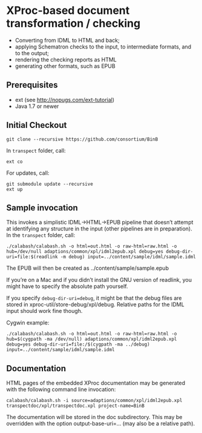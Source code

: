 # XProc-based document transformation / checking

 * Converting from IDML to HTML and back;
 * applying Schematron checks to the input, to intermediate formats, and to the output;
 * rendering the checking reports as HTML
 * generating other formats, such as EPUB

## Prerequisites

 * ext (see http://nopugs.com/ext-tutorial)
 * Java 1.7 or newer

## Initial Checkout

    git clone --recursive https://github.com/consortium/BinB

In ```transpect``` folder, call:

    ext co

For updates, call:

    git submodule update --recursive
    ext up

## Sample invocation

This invokes a simplistic IDML→HTML→EPUB pipeline that doesn’t attempt at identifying any 
structure in the input (other pipelines are in preparation). 
In the ```transpect``` folder, call:

    ./calabash/calabash.sh -o html=out.html -o raw-html=raw.html -o hub=/dev/null adaptions/common/xpl/idml2epub.xpl debug=yes debug-dir-uri=file:$(readlink -m debug) input=../content/sample/idml/sample.idml

The EPUB will then be created as ../content/sample/sample.epub

If you’re on a Mac and if you didn’t install the GNU version of readlink, you might have to specify the absolute path yourself.

If you specify ```debug-dir-uri=debug```, it might be that the debug files are stored in xproc-util/store-debug/xpl/debug. 
Relative paths for the IDML input should work fine though.

Cygwin example:

    ./calabash/calabash.sh -o html=out.html -o raw-html=raw.html -o hub=$(cygpath -ma /dev/null) adaptions/common/xpl/idml2epub.xpl debug=yes debug-dir-uri=file:/$(cygpath -ma ../debug) input=../content/sample/idml/sample.idml

## Documentation

HTML pages of the embedded XProc documentation may be generated with the following command line invocation: 

    calabash/calabash.sh -i source=adaptions/common/xpl/idml2epub.xpl transpectdoc/xpl/transpectdoc.xpl project-name=BinB

The documentation will be stored in the doc subdirectory. This may be overridden with the option output-base-uri=… (may also be a relative path).
